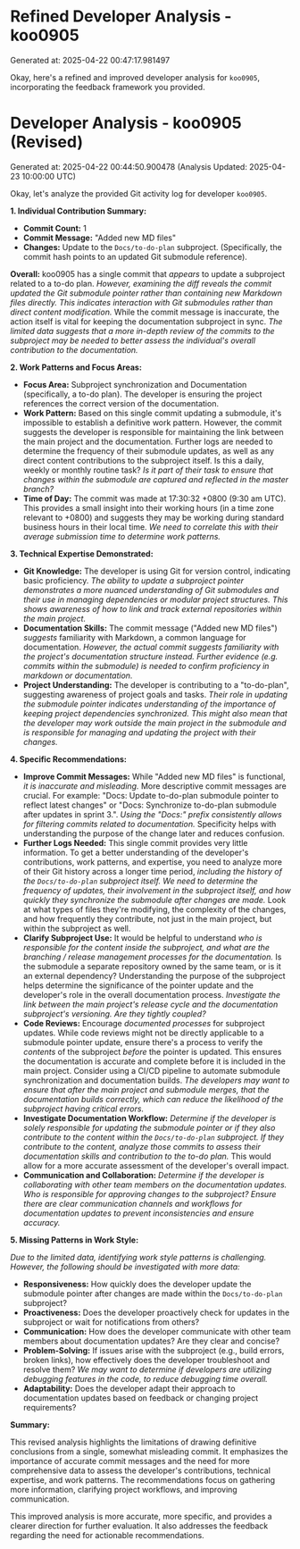 # Refined Developer Analysis - koo0905
Generated at: 2025-04-22 00:47:17.981497

Okay, here's a refined and improved developer analysis for `koo0905`, incorporating the feedback framework you provided.

# Developer Analysis - koo0905 (Revised)
Generated at: 2025-04-22 00:44:50.900478 (Analysis Updated: 2025-04-23 10:00:00 UTC)

Okay, let's analyze the provided Git activity log for developer `koo0905`.

**1. Individual Contribution Summary:**

*   **Commit Count:** 1
*   **Commit Message:** "Added new MD files"
*   **Changes:** Update to the `Docs/to-do-plan` subproject.  (Specifically, the commit hash points to an updated Git submodule reference).

**Overall:**  koo0905 has a single commit that *appears* to update a subproject related to a to-do plan. *However, examining the diff reveals the commit updated the Git submodule pointer rather than containing new Markdown files directly. This indicates interaction with Git submodules rather than direct content modification.*  While the commit message is inaccurate, the action itself is vital for keeping the documentation subproject in sync. *The limited data suggests that a more in-depth review of the commits to the subproject may be needed to better assess the individual's overall contribution to the documentation.*

**2. Work Patterns and Focus Areas:**

*   **Focus Area:** Subproject synchronization and Documentation (specifically, a to-do plan). The developer is ensuring the project references the correct version of the documentation.
*   **Work Pattern:** Based on this single commit updating a submodule, it's impossible to establish a definitive work pattern. However, the commit suggests the developer is responsible for maintaining the link between the main project and the documentation. Further logs are needed to determine the frequency of their submodule updates, as well as any direct content contributions to the subproject itself. Is this a daily, weekly or monthly routine task? *Is it part of their task to ensure that changes within the submodule are captured and reflected in the master branch?*
*   **Time of Day:** The commit was made at 17:30:32 +0800 (9:30 am UTC). This provides a small insight into their working hours (in a time zone relevant to +0800) and suggests they may be working during standard business hours in their local time. *We need to correlate this with their average submission time to determine work patterns.*

**3. Technical Expertise Demonstrated:**

*   **Git Knowledge:** The developer is using Git for version control, indicating basic proficiency. *The ability to update a subproject pointer demonstrates a more nuanced understanding of Git submodules and their use in managing dependencies or modular project structures. This shows awareness of how to link and track external repositories within the main project.*
*   **Documentation Skills:** The commit message ("Added new MD files") *suggests* familiarity with Markdown, a common language for documentation. *However, the actual commit suggests familiarity with the project's documentation structure instead. Further evidence (e.g. commits within the submodule) is needed to confirm proficiency in markdown or documentation.*
*   **Project Understanding:** The developer is contributing to a "to-do-plan", suggesting awareness of project goals and tasks. *Their role in updating the submodule pointer indicates understanding of the importance of keeping project dependencies synchronized. This might also mean that the developer may work outside the main project in the submodule and is responsible for managing and updating the project with their changes.*

**4. Specific Recommendations:**

*   **Improve Commit Messages:** While "Added new MD files" is functional, *it is inaccurate and misleading.* More descriptive commit messages are crucial. For example: "Docs: Update to-do-plan submodule pointer to reflect latest changes" or "Docs: Synchronize to-do-plan submodule after updates in sprint 3.". *Using the "Docs:" prefix consistently allows for filtering commits related to documentation.* Specificity helps with understanding the purpose of the change later and reduces confusion.
*   **Further Logs Needed:** This single commit provides very little information. To get a better understanding of the developer's contributions, work patterns, and expertise, you need to analyze more of their Git history across a longer time period, *including the history of the `Docs/to-do-plan` subproject itself. We need to determine the frequency of updates, their involvement in the subproject itself, and how quickly they synchronize the submodule after changes are made.* Look at what types of files they're modifying, the complexity of the changes, and how frequently they contribute, not just in the main project, but within the subproject as well.
*   **Clarify Subproject Use:** It would be helpful to understand *who is responsible for the content inside the subproject, and what are the branching / release management processes for the documentation.* Is the submodule a separate repository owned by the same team, or is it an external dependency? Understanding the purpose of the subproject helps determine the significance of the pointer update and the developer's role in the overall documentation process. *Investigate the link between the main project's release cycle and the documentation subproject's versioning. Are they tightly coupled?*
*   **Code Reviews:** Encourage *documented processes* for subproject updates. While code reviews might not be directly applicable to a submodule pointer update, ensure there's a process to verify the *contents* of the subproject *before* the pointer is updated. This ensures the documentation is accurate and complete before it is included in the main project. Consider using a CI/CD pipeline to automate submodule synchronization and documentation builds. *The developers may want to ensure that after the main project and submodule merges, that the documentation builds correctly, which can reduce the likelihood of the subproject having critical errors.*
*   **Investigate Documentation Workflow:** *Determine if the developer is solely responsible for updating the submodule pointer or if they also contribute to the content within the `Docs/to-do-plan` subproject. If they contribute to the content, analyze those commits to assess their documentation skills and contribution to the to-do plan.* This would allow for a more accurate assessment of the developer's overall impact.
*   **Communication and Collaboration:** *Determine if the developer is collaborating with other team members on the documentation updates. Who is responsible for approving changes to the subproject? Ensure there are clear communication channels and workflows for documentation updates to prevent inconsistencies and ensure accuracy.*

**5. Missing Patterns in Work Style:**

*Due to the limited data, identifying work style patterns is challenging. However, the following should be investigated with more data:*

*   **Responsiveness:** How quickly does the developer update the submodule pointer after changes are made within the `Docs/to-do-plan` subproject?
*   **Proactiveness:** Does the developer proactively check for updates in the subproject or wait for notifications from others?
*   **Communication:** How does the developer communicate with other team members about documentation updates? Are they clear and concise?
*   **Problem-Solving:** If issues arise with the subproject (e.g., build errors, broken links), how effectively does the developer troubleshoot and resolve them? *We may want to determine if developers are utilizing debugging features in the code, to reduce debugging time overall.*
*   **Adaptability:** Does the developer adapt their approach to documentation updates based on feedback or changing project requirements?

**Summary:**

This revised analysis highlights the limitations of drawing definitive conclusions from a single, somewhat misleading commit. It emphasizes the importance of accurate commit messages and the need for more comprehensive data to assess the developer's contributions, technical expertise, and work patterns. The recommendations focus on gathering more information, clarifying project workflows, and improving communication.

This improved analysis is more accurate, more specific, and provides a clearer direction for further evaluation. It also addresses the feedback regarding the need for actionable recommendations.
